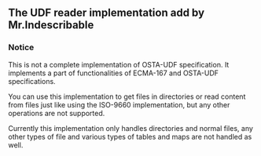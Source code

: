 ## The UDF reader implementation add by Mr.Indescribable

### Notice

This is not a complete implementation of OSTA-UDF specification. 
It implements a part of functionalities of ECMA-167 and OSTA-UDF specifications.

You can use this implementation to get files in directories or read content from files just like using the ISO-9660 implementation, but any other operations are not supported.

Currently this implementation only handles directories and normal files, any other types of file and various types of tables and maps are not handled as well.
